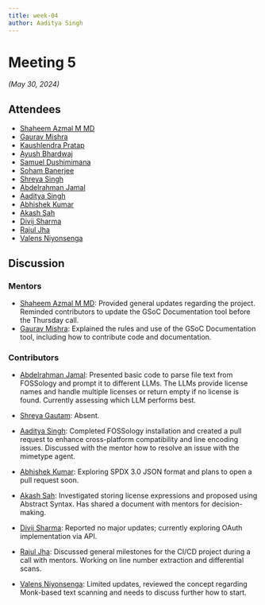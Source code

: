 ```yaml
---
title: week-04
author: Aaditya Singh
---
```

<!--
SPDX-License-Identifier: CC-BY-SA-4.0
SPDX-FileCopyrightText: 2024 Aaditya Singh <singh.aaditya889@gmail.com>
-->

# Meeting 5

*(May 30, 2024)*

## Attendees

- [Shaheem Azmal M MD](https://github.com/shaheemazmalmmd)
- [Gaurav Mishra](https://github.com/GMishx)
- [Kaushlendra Pratap](https://github.com/Kaushl2208)
- [Ayush Bhardwaj](https://github.com/hastagAB)
- [Samuel Dushimimana](https://github.com/dushimsam)
- [Soham Banerjee](https://github.com/soham4abc)
- [Shreya Singh](https://github.com/SinghShreya05)
- [Abdelrahman Jamal](https://github.com/Hero2323)
- [Aaditya Singh](https://github.com/Aaditya-Singh78)
- [Abhishek Kumar](https://github.com/abhi-kumar17871)
- [Akash Sah](https://github.com/Akashsah2003)
- [Divij Sharma](https://github.com/dvjsharma)
- [Rajul Jha](https://github.com/rajuljha)
- [Valens Niyonsenga](https://github.com/valens200)

## Discussion

### Mentors

- [Shaheem Azmal M MD](https://github.com/shaheemazmalmmd): Provided general updates regarding the project. Reminded contributors to update the GSoC Documentation tool before the Thursday call.
- [Gaurav Mishra](https://github.com/GMishx): Explained the rules and use of the GSoC Documentation tool, including how to contribute code and documentation.

### Contributors

- [Abdelrahman Jamal](https://github.com/Hero2323): Presented basic code to parse file text from FOSSology and prompt it to different LLMs. The LLMs provide license names and handle multiple licenses or return empty if no license is found. Currently assessing which LLM performs best.

- [Shreya Gautam](https://github.com/ShreyaGautamm): Absent.

- [Aaditya Singh](https://github.com/Aaditya-Singh78): Completed FOSSology installation and created a pull request to enhance cross-platform compatibility and line encoding issues. Discussed with the mentor how to resolve an issue with the mimetype agent.

- [Abhishek Kumar](https://github.com/abhi-kumar17871): Exploring SPDX 3.0 JSON format and plans to open a pull request soon.

- [Akash Sah](https://github.com/Akashsah2003): Investigated storing license expressions and proposed using Abstract Syntax. Has shared a document with mentors for decision-making.

- [Divij Sharma](https://github.com/dvjsharma): Reported no major updates; currently exploring OAuth implementation via API.

- [Rajul Jha](https://github.com/rajuljha): Discussed general milestones for the CI/CD project during a call with mentors. Working on line number extraction and differential scans.

- [Valens Niyonsenga](https://github.com/valens200): Limited updates, reviewed the concept regarding Monk-based text scanning and needs to discuss further how to start.
